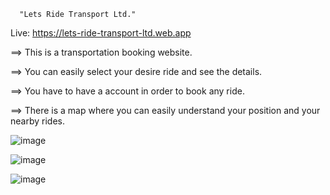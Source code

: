      "Lets Ride Transport Ltd."
 
 Live: https://lets-ride-transport-ltd.web.app
 
==> This is a transportation booking website.

==> You can easily select your desire ride and see the details.

==> You have to have a account in order to book any ride.

==> There is a map where you can easily understand your position and your nearby rides.
 
![image](https://user-images.githubusercontent.com/76203694/116691393-92756b00-a9dc-11eb-8821-a04aef9408bd.png)

![image](https://user-images.githubusercontent.com/76203694/116691505-b173fd00-a9dc-11eb-8de6-1ffa3bd715bb.png)

![image](https://user-images.githubusercontent.com/76203694/116691554-c3ee3680-a9dc-11eb-872e-d9c224587dbf.png)
